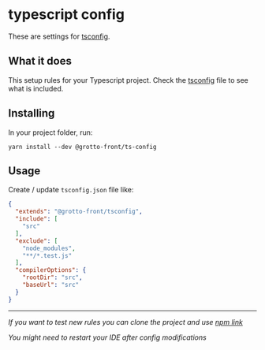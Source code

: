 # typescript config

These are settings for [tsconfig](https://www.typescriptlang.org/docs/handbook/tsconfig-json.html).

## What it does

This setup rules for your Typescript project. Check the [tsconfig](.tsconfig.json) file to see what is included.

## Installing

In your project folder, run:

```
yarn install --dev @grotto-front/ts-config
```

## Usage

Create / update `tsconfig.json` file like:

```tsconfig.json
{
  "extends": "@grotto-front/tsconfig",
  "include": [
    "src"
  ],
  "exclude": [
    "node_modules",
    "**/*.test.js"
  ],
  "compilerOptions": {
    "rootDir": "src",
    "baseUrl": "src"
  }
}
```

---

_If you want to test new rules you can clone the project and use [npm link](https://docs.npmjs.com/cli/v6/commands/npm-link)_

_You might need to restart your IDE after config modifications_
